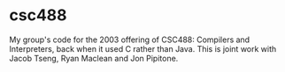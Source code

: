 # csc488
My group's code for the 2003 offering of CSC488: Compilers and Interpreters, back when it used C rather than Java. This is joint work with Jacob Tseng, Ryan Maclean and Jon Pipitone.
